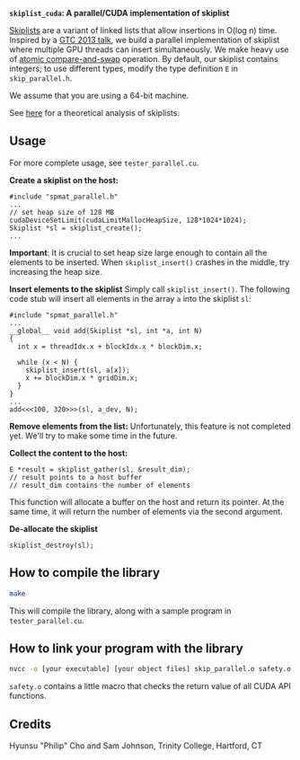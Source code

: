 **`skiplist_cuda`: A parallel/CUDA implementation of skiplist**

[Skiplists](http://igoro.com/archive/skip-lists-are-fascinating/) are a variant
of linked lists that allow insertions in O(log n) time. Inspired by a
[GTC 2013 talk](http://on-demand.gputechconf.com/gtc/2013/presentations/S3101-Atomic-Memory-Operations.pdf),
we build a parallel implementation of skiplist where multiple GPU threads can
insert simultaneously. We make heavy use of [atomic compare-and-swap](http://docs.nvidia.com/cuda/cuda-c-programming-guide/#atomiccas) operation.
By default, our skiplist contains integers; to use different types, modify the
type definition `E` in `skip_parallel.h`.

We assume that you are using a 64-bit machine.

See [here](http://dl.acm.org/citation.cfm?id=78977) for a
theoretical analysis of skiplists.

Usage
----
For more complete usage, see `tester_parallel.cu`.

**Create a skiplist on the host:**
```cuda
#include "spmat_parallel.h"
...
// set heap size of 128 MB
cudaDeviceSetLimit(cudaLimitMallocHeapSize, 128*1024*1024);
Skiplist *sl = skiplist_create();
...
```
**Important**: It is crucial to set heap size large enough to contain all the
elements to be inserted. When `skiplist_insert()` crashes in the middle, try
increasing the heap size.

**Insert elements to the skiplist**
Simply call `skiplist_insert()`. The following code stub will insert all
elements in the array `a` into the skiplist `sl`:
```cuda
#include "spmat_parallel.h"
...
__global__ void add(Skiplist *sl, int *a, int N)
{
  int x = threadIdx.x + blockIdx.x * blockDim.x;

  while (x < N) {
    skiplist_insert(sl, a[x]);
    x += blockDim.x * gridDim.x;
  }
}
...
add<<<100, 320>>>(sl, a_dev, N);
```
**Remove elements from the list:** Unfortunately, this feature is not completed
yet. We'll try to make some time in the future.

**Collect the content to the host:**
```cuda
E *result = skiplist_gather(sl, &result_dim);
// result points to a host buffer
// result_dim contains the number of elements
```
This function will allocate a buffer on the host and return its pointer. At
the same time, it will return the number of elements via the second argument.

**De-allocate the skiplist**
```cuda
skiplist_destroy(sl);
```

How to compile the library
----
```bash
make
```
This will compile the library, along with a sample program in
`tester_parallel.cu`.

How to link your program with the library
----
```bash
nvcc -o [your executable] [your object files] skip_parallel.o safety.o
```
`safety.o` contains a little macro that checks the return value of all
CUDA API functions.

Credits
----
Hyunsu "Philip" Cho and Sam Johnson, Trinity College, Hartford, CT
